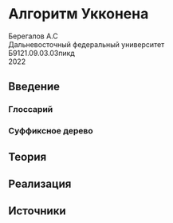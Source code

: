 # Алгоритм Укконена
Берегалов А.С  
Дальневосточный федеральный университет  
Б9121.09.03.03пикд  
2022  
## Введение
### Глоссарий
### Суффиксное дерево
## Теория
## Реализация
## Источники
